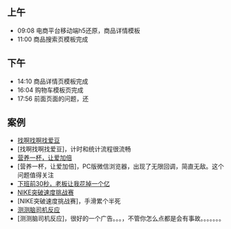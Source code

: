 ## 上午
* 09:08 电商平台移动端h5还原，商品详情模板
* 11:00 商品搜索页模板完成
## 下午
* 14:10 商品详情页模板完成
* 16:04 购物车模板页完成
* 17:56 前面页面的问题，还
## 案例
* [找啊找啊找爱豆](http://douyin.buyansu.com/find_idol/)
* [找啊找啊找爱豆]，计时和统计流程很流畅
* [营养一杯，让爱加倍](https://open.weixin.qq.com/connect/oauth2/authorize?appid=wx0d61def75fe688bd&redirect_uri=http%3A%2F%2Fwx.wgmf.com%2Fwechat-service%2Foauth2%2Fredirector_ui%3Fredirect%3Dhttp%253A%252F%252Fwx.wgmf.com%252Fwechat-html%252Fhtml%252Ftransfer%252Ftransfer.html&response_type=code&scope=snsapi_userinfo&state=state&connect_redirect=1#wechat_redirect)
* [营养一杯，让爱加倍]，PC版微信浏览器，出现了无限回调，简直无敌。这个问题值得关注
* [下班前30秒，老板让我花掉一个亿](http://kugou.cloudplug.cn/)
* [NIKE突破速度挑战赛](https://a.nike.com.cn/fast/)
* [NIKE突破速度挑战赛]，手滑累个半死
* [测测脑司机反应](https://promotion.geely.com/dhgl/save/)
* [测测脑司机反应]，很好的一个广告。。。，不管你怎么点都是会有事故。。。。。。。
